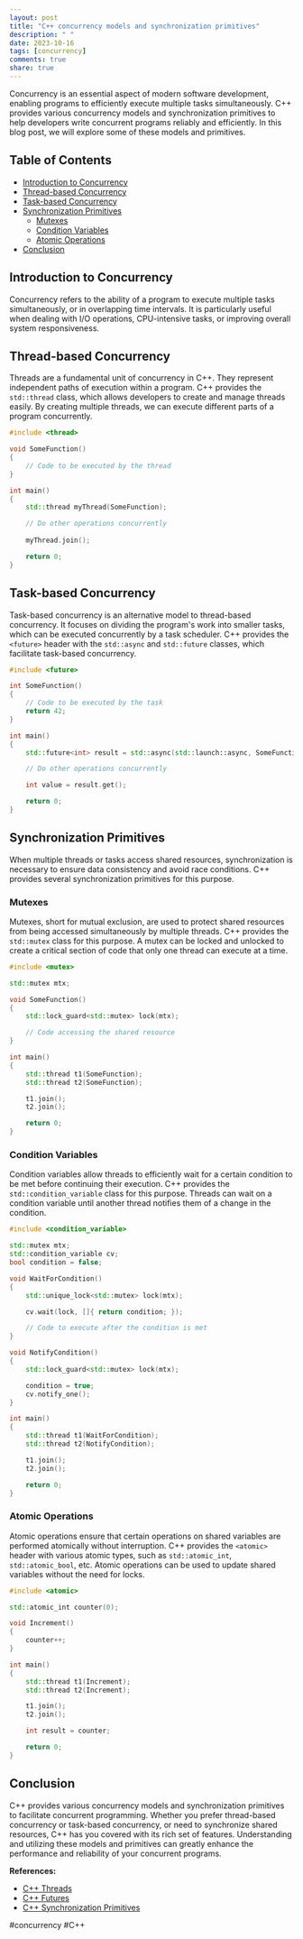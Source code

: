 ```yaml
---
layout: post
title: "C++ concurrency models and synchronization primitives"
description: " "
date: 2023-10-16
tags: [concurrency]
comments: true
share: true
---
```


Concurrency is an essential aspect of modern software development, enabling programs to efficiently execute multiple tasks simultaneously. C++ provides various concurrency models and synchronization primitives to help developers write concurrent programs reliably and efficiently. In this blog post, we will explore some of these models and primitives.

## Table of Contents
- [Introduction to Concurrency](#introduction-to-concurrency)
- [Thread-based Concurrency](#thread-based-concurrency)
- [Task-based Concurrency](#task-based-concurrency)
- [Synchronization Primitives](#synchronization-primitives)
  - [Mutexes](#mutexes)
  - [Condition Variables](#condition-variables)
  - [Atomic Operations](#atomic-operations)
- [Conclusion](#conclusion)

## Introduction to Concurrency

Concurrency refers to the ability of a program to execute multiple tasks simultaneously, or in overlapping time intervals. It is particularly useful when dealing with I/O operations, CPU-intensive tasks, or improving overall system responsiveness. 

## Thread-based Concurrency

Threads are a fundamental unit of concurrency in C++. They represent independent paths of execution within a program. C++ provides the `std::thread` class, which allows developers to create and manage threads easily. By creating multiple threads, we can execute different parts of a program concurrently.

```cpp
#include <thread>

void SomeFunction()
{
    // Code to be executed by the thread
}

int main()
{
    std::thread myThread(SomeFunction);

    // Do other operations concurrently
    
    myThread.join();

    return 0;
}
```

## Task-based Concurrency

Task-based concurrency is an alternative model to thread-based concurrency. It focuses on dividing the program's work into smaller tasks, which can be executed concurrently by a task scheduler. C++ provides the `<future>` header with the `std::async` and `std::future` classes, which facilitate task-based concurrency.

```cpp
#include <future>

int SomeFunction()
{
    // Code to be executed by the task
    return 42;
}

int main()
{
    std::future<int> result = std::async(std::launch::async, SomeFunction);

    // Do other operations concurrently

    int value = result.get();

    return 0;
}
```

## Synchronization Primitives

When multiple threads or tasks access shared resources, synchronization is necessary to ensure data consistency and avoid race conditions. C++ provides several synchronization primitives for this purpose.

### Mutexes

Mutexes, short for mutual exclusion, are used to protect shared resources from being accessed simultaneously by multiple threads. C++ provides the `std::mutex` class for this purpose. A mutex can be locked and unlocked to create a critical section of code that only one thread can execute at a time.

```cpp
#include <mutex>

std::mutex mtx;

void SomeFunction()
{
    std::lock_guard<std::mutex> lock(mtx);

    // Code accessing the shared resource
}

int main()
{
    std::thread t1(SomeFunction);
    std::thread t2(SomeFunction);

    t1.join();
    t2.join();

    return 0;
}
```

### Condition Variables

Condition variables allow threads to efficiently wait for a certain condition to be met before continuing their execution. C++ provides the `std::condition_variable` class for this purpose. Threads can wait on a condition variable until another thread notifies them of a change in the condition.

```cpp
#include <condition_variable>

std::mutex mtx;
std::condition_variable cv;
bool condition = false;

void WaitForCondition()
{
    std::unique_lock<std::mutex> lock(mtx);

    cv.wait(lock, []{ return condition; });

    // Code to execute after the condition is met
}

void NotifyCondition()
{
    std::lock_guard<std::mutex> lock(mtx);

    condition = true;
    cv.notify_one();
}

int main()
{
    std::thread t1(WaitForCondition);
    std::thread t2(NotifyCondition);

    t1.join();
    t2.join();

    return 0;
}
```

### Atomic Operations

Atomic operations ensure that certain operations on shared variables are performed atomically without interruption. C++ provides the `<atomic>` header with various atomic types, such as `std::atomic_int`, `std::atomic_bool`, etc. Atomic operations can be used to update shared variables without the need for locks.

```cpp
#include <atomic>

std::atomic_int counter(0);

void Increment()
{
    counter++;
}

int main()
{
    std::thread t1(Increment);
    std::thread t2(Increment);

    t1.join();
    t2.join();

    int result = counter;

    return 0;
}
```

## Conclusion

C++ provides various concurrency models and synchronization primitives to facilitate concurrent programming. Whether you prefer thread-based concurrency or task-based concurrency, or need to synchronize shared resources, C++ has you covered with its rich set of features. Understanding and utilizing these models and primitives can greatly enhance the performance and reliability of your concurrent programs.

**References:**
- [C++ Threads](https://en.cppreference.com/w/cpp/thread)
- [C++ Futures](https://en.cppreference.com/w/cpp/thread/future)
- [C++ Synchronization Primitives](https://en.cppreference.com/w/cpp/thread/sync_primitives)

#concurrency #C++